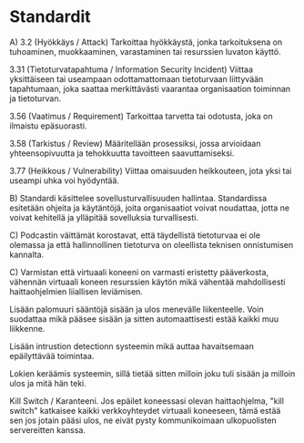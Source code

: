 # Standardit

A) 3.2 (Hyökkäys / Attack)
Tarkoittaa hyökkäystä, jonka tarkoituksena on tuhoaminen, muokkaaminen, varastaminen tai resurssien luvaton käyttö.

3.31 (Tietoturvatapahtuma / Information Security Incident)
Viittaa yksittäiseen tai useampaan odottamattomaan tietoturvaan liittyvään tapahtumaan, joka saattaa merkittävästi vaarantaa organisaation toiminnan ja tietoturvan.

3.56 (Vaatimus / Requirement)
Tarkoittaa tarvetta tai odotusta, joka on ilmaistu epäsuorasti.

3.58 (Tarkistus / Review)
Määritellään prosessiksi, jossa arvioidaan yhteensopivuutta ja tehokkuutta tavoitteen saavuttamiseksi.

3.77 (Heikkous / Vulnerability)
Viittaa omaisuuden heikkouteen, jota yksi tai useampi uhka voi hyödyntää.

B) Standardi käsittelee sovellusturvallisuuden hallintaa. Standardissa esitetään ohjeita ja käytäntöjä, joita organisaatiot voivat noudattaa, jotta ne voivat kehitellä ja ylläpitää sovelluksia turvallisesti.

C) Podcastin väittämät korostavat, että täydellistä tietoturvaa ei ole olemassa ja että hallinnollinen tietoturva on oleellista teknisen onnistumisen kannalta.

C) Varmistan että virtuaali koneeni on varmasti eristetty pääverkosta, vähennän virtuaali koneen resurssien käytön mikä vähentää mahdollisesti haittaohjelmien liiallisen leviämisen. 

Lisään palomuuri sääntöjä sisään ja ulos menevälle liikenteelle. Voin suodattaa mikä pääsee sisään ja sitten automaattisesti estää kaikki muu liikkenne.

Lisään intrustion detectionn systeemin mikä auttaa havaitsemaan epäilyttävää toimintaa. 

Lokien keräämis systeemin, sillä tietää sitten milloin joku tuli sisään ja milloin ulos ja mitä hän teki.

Kill Switch / Karanteeni. Jos epäilet koneessasi olevan haittaohjelma, "kill switch" katkaisee kaikki verkkoyhteydet virtuaali koneeseen, tämä estää sen jos jotain pääsi ulos, ne eivät pysty kommunikoimaan ulkopuolisten servereitten kanssa.

